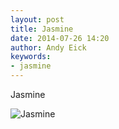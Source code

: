```yaml
---
layout: post
title: Jasmine
date: 2014-07-26 14:20
author: Andy Eick
keywords: 
- jasmine
---
```

Jasmine

![Jasmine](http://media.eick.us/media/photographs/2014/2014-07-13/EC14-2014-07-13-21-07-31.jpg)

